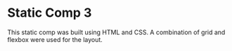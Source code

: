 # Static Comp 3

This static comp was built using HTML and CSS. A combination of grid and flexbox were used for the layout. 

